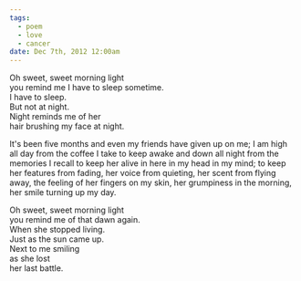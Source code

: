 ```yaml
---
tags:
  - poem
  - love
  - cancer
date: Dec 7th, 2012 12:00am
---
```


Oh sweet, sweet morning light  
you remind me I have to sleep sometime.  
I have to sleep.  
But not at night.  
Night reminds me of her  
hair brushing my face at night.

It's been five months and even my friends have given up on me; I am high all day from the coffee I take to keep awake and down all night from the memories I recall to keep her alive in here in my head in my mind; to keep her features from fading, her voice from quieting, her scent from flying away, the feeling of her fingers on my skin, her grumpiness in the morning, her smile turning up my day.

Oh sweet, sweet morning light  
you remind me of that dawn again.  
When she stopped living.  
Just as the sun came up.  
Next to me smiling  
as she lost  
her last battle.
